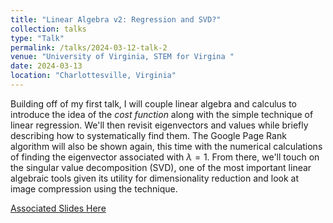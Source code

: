 ```yaml
---
title: "Linear Algebra v2: Regression and SVD?"
collection: talks
type: "Talk"
permalink: /talks/2024-03-12-talk-2
venue: "University of Virginia, STEM for Virgina "
date: 2024-03-13
location: "Charlottesville, Virginia"
---
```


Building off of my first talk, I will couple linear algebra and calculus to introduce the idea of the *cost function* along with the simple technique of linear regression. We'll then revisit eigenvectors and values while briefly describing how to systematically find them. The Google Page Rank algorithm will also be shown again, this time with the numerical calculations of finding the eigenvector associated with $\lambda = 1$. From there, we'll touch on the singular value decomposition (SVD), one of the most important linear algebraic tools given its utility for dimensionality reduction and look at image compression using the technique. 

[Associated Slides Here](http://mohan-s1.github.io/files/stemm_comm1.pdf)

